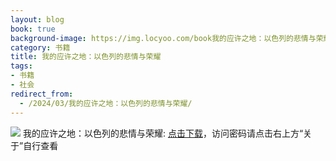```yaml
---
layout: blog
book: true
background-image: https://img.locyoo.com/book我的应许之地：以色列的悲情与荣耀.jpg
category: 书籍
title: 我的应许之地：以色列的悲情与荣耀
tags:
- 书籍
- 社会
redirect_from:
  - /2024/03/我的应许之地：以色列的悲情与荣耀/
---
```

![](https://img.locyoo.com/book我的应许之地：以色列的悲情与荣耀.jpg)
我的应许之地：以色列的悲情与荣耀: <a name = "ref1" href="https://url18.ctfile.com/f/50983618-1060770520-edef87?p=3619">点击下载</a>，访问密码请点击右上方“关于”自行查看